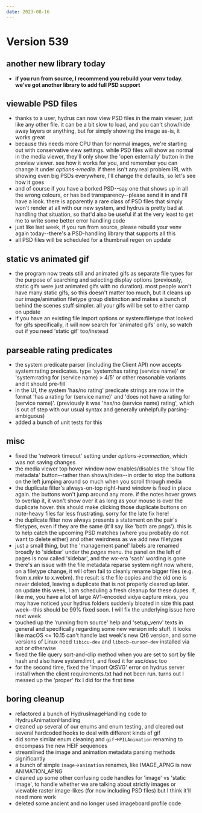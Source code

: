 ```yaml
---
date: 2023-08-16
---
```


# Version 539

## another new library today

* **if you run from source, I recommend you rebuild your venv today. we've got another library to add full PSD support**

## viewable PSD files

* thanks to a user, hydrus can now view PSD files in the main viewer, just like any other file. it can be a bit slow to load, and you can't show/hide away layers or anything, but for simply showing the image as-is, it works great
* because this needs more CPU than for normal images, we're starting out with conservative view settings. while PSD files will show as normal in the media viewer, they'll only show the 'open externally' button in the preview viewer. see how it works for you, and remember you can change it under _options->media_. if there isn't any real problem IRL with showing even big PSDs everywhere, I'll change the defaults, so let's see how it goes
* and of course if you have a borked PSD--say one that shows up in all the wrong colours, or has bad transparency--please send it in and I'll have a look. there is apparently a rare class of PSD files that simply won't render at all with our new system, and hydrus is pretty bad at handling that situation, so that'd also be useful if at the very least to get me to write some better error handling code
* just like last week, if you run from source, please rebuild your venv again today--there's a PSD-handling library that supports all this
* all PSD files will be scheduled for a thumbnail regen on update

## static vs animated gif

* the program now treats still and animated gifs as separate file types for the purpose of searching and selecting display options (previously, static gifs were just animated gifs with no duration). most people won't have many static gifs, so this doesn't matter too much, but it cleans up our image/animation filetype group distinction and makes a bunch of behind the scenes stuff simpler. all your gifs will be set to either camp on update
* if you have an existing file import options or system:filetype that looked for gifs specifically, it will now search for 'animated gifs' only, so watch out if you need 'static gif' too/instead

## parseable rating predicates

* the system predicate parser (including the Client API) now accepts system:rating predicates. type 'system:has rating (service name)' or 'system:rating for (service name) > 4/5' or other reasonable variants and it should pre-fill
* in the UI, the system 'has/no rating' predicate strings are now in the format 'has a rating for (service name)' and 'does not have a rating for (service name)'. (previously it was 'has/no (service name) rating', which is out of step with our usual syntax and generally unhelpfully parsing-ambiguous)
* added a bunch of unit tests for this

## misc

* fixed the 'network timeout' setting under _options->connection_, which was not saving changes
* the media viewer top hover window now enables/disables the 'show file metadata' button--rather than shows/hides--in order to stop the buttons on the left jumping around so much when you scroll through media
* the duplicate filter's always-on-top right-hand window is fixed in place again. the buttons won't jump around any more. if the notes hover grows to overlap it, it won't show over it as long as your mouse is over the duplicate hover. this should make clicking those duplicate buttons on note-heavy files far less frustrating. sorry for the late fix here!
* the duplicate filter now always presents a statement on the pair's filetypes, even if they are the same (it'll say like 'both are pngs'). this is to help catch the upcoming PSD matches (where you probably do not want to delete either) and other weirdness as we add new filetypes
* just a small thing, but the 'management panel' labels are renamed broadly to 'sidebar' under the _pages_ menu. the panel on the left of pages is now called 'sidebar', and the wx-era 'sash' wording is gone
* there's an issue with the file metadata reparse system right now where, on a filetype change, it will often fail to cleanly rename bigger files (e.g. from x.mkv to x.webm). the result is the file copies and the old one is never deleted, leaving a duplicate that is not properly cleared up later. on update this week, I am scheduling a fresh cleanup for these dupes. if, like me, you have a lot of large AV1-encoded vidya capture mkvs, you may have noticed your hydrus folders suddenly bloated in size this past week--this should be 99% fixed soon. I will fix the underlying issue here next week
* touched up the 'running from source' help and 'setup_venv' texts in general and specifically regarding some new version info stuff. it looks like macOS <= 10.15 can't handle last week's new Qt6 version, and some versions of Linux need `libicu-dev` and `libxcb-cursor-dev` installed via apt or otherwise
* fixed the file query sort-and-clip method when you are set to sort by file hash and also have system:limit, and fixed it for asc/desc too
* for the second time, fixed the 'import QtSVG' error on hydrus server install when the client requirements.txt had not been run. turns out I messed up the 'proper' fix I did for the first time

## boring cleanup

* refactored a bunch of HydrusImageHandling code to HydrusAnimationHandling
* cleaned up several of our enums and enum testing, and cleared out several hardcoded hooks to deal with different kinds of gif
* did some similar enum cleaning and `gif`->`PILAnimation` renaming to encompass the new HEIF sequences
* streamlined the image and animation metadata parsing methods significantly
* a bunch of simple `image`->`animation` renames, like IMAGE_APNG is now ANIMATION_APNG
* cleaned up some other confusing code handles for 'image' vs 'static image', to handle whether we are talking about strictly images or viewable raster image-likes (for now including PSD files) but I think it'll need more work
* deleted some ancient and no longer used imageboard profile code